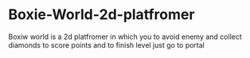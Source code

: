 # Boxie-World-2d-platfromer
Boxiw world is a 2d platfromer in which you to avoid enemy and collect diamonds to score points and to finish level just go to portal
